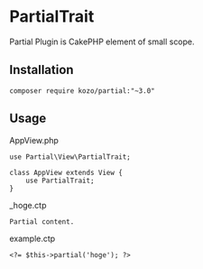 # PartialTrait

Partial Plugin is CakePHP element of small scope.

## Installation

```
composer require kozo/partial:"~3.0"
```


## Usage

AppView.php
```
use Partial\View\PartialTrait;

class AppView extends View {
	use PartialTrait;
}
```

_hoge.ctp
```
Partial content.
```

example.ctp
```
<?= $this->partial('hoge'); ?>
```

